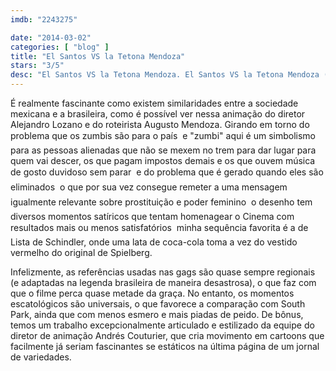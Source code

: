 ```yaml
---
imdb: "2243275"

date: "2014-03-02"
categories: [ "blog" ]
title: "El Santos VS la Tetona Mendoza"
stars: "3/5"
desc: "El Santos VS la Tetona Mendoza. El Santos VS la Tetona Mendoza (Mexico, 2012). Dirigido por Alejandro Lozano, Andrés Couturier, Álvaro Curiel. Escrito por Jose Ignacio Solorzano, Augusto Mendoza, Trino. Com Daniel Giménez Cacho, Héctor Jiménez, José María Yazpik, Regina Orozco, Joaquín Cosio, Cecilia Suárez, Irene Azuela, Jesús Ochoa, Cheech Marin."
---
```

É realmente fascinante como existem similaridades entre a sociedade mexicana e a brasileira, como é possível ver nessa animação do diretor Alejandro Lozano e do roteirista Augusto Mendoza. Girando em torno do problema que os zumbis são para o país  e "zumbi" aqui é um simbolismo para as pessoas alienadas que não se mexem no trem para dar lugar para quem vai descer, os que pagam impostos demais e os que ouvem música de gosto duvidoso sem parar  e do problema que é gerado quando eles são eliminados  o que por sua vez consegue remeter a uma mensagem igualmente relevante sobre prostituição e poder feminino  o desenho tem diversos momentos satíricos que tentam homenagear o Cinema com resultados mais ou menos satisfatórios  minha sequência favorita é a de Lista de Schindler, onde uma lata de coca-cola toma a vez do vestido vermelho do original de Spielberg.

Infelizmente, as referências usadas nas gags são quase sempre regionais (e adaptadas na legenda brasileira de maneira desastrosa), o que faz com que o filme perca quase metade da graça. No entanto, os momentos escatológicos são universais, o que favorece a comparação com South Park, ainda que com menos esmero e mais piadas de peido. De bônus, temos um trabalho excepcionalmente articulado e estilizado da equipe do diretor de animação Andrés Couturier, que cria movimento em cartoons que facilmente já seriam fascinantes se estáticos na última página de um jornal de variedades.
